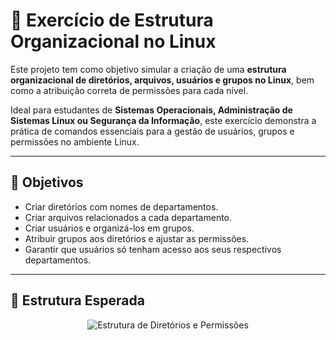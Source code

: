 # 🧪 Exercício de Estrutura Organizacional no Linux

Este projeto tem como objetivo simular a criação de uma **estrutura organizacional de diretórios, arquivos, usuários e grupos no Linux**, bem como a atribuição correta de permissões para cada nível.

Ideal para estudantes de **Sistemas Operacionais, Administração de Sistemas Linux ou Segurança da Informação**, este exercício demonstra a prática de comandos essenciais para a gestão de usuários, grupos e permissões no ambiente Linux.

---

## 📌 Objetivos

- Criar diretórios com nomes de departamentos.
- Criar arquivos relacionados a cada departamento.
- Criar usuários e organizá-los em grupos.
- Atribuir grupos aos diretórios e ajustar as permissões.
- Garantir que usuários só tenham acesso aos seus respectivos departamentos.

---

## 📂 Estrutura Esperada

<div align="center"> <img src="C:\Users\yasmin.aslopes\OneDrive - SENAC - SP\Documentos\GitHub\Scripts-Linux-Server\CHMOD\TRABALHO_CHMOD.JPG" alt="Estrutura de Diretórios e Permissões"> </div> 

